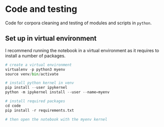 # Code and testing



Code for corpora cleaning and testing of modules and scripts in `python`.



## Set up in virtual environment

I recommend running the notebook in a virtual environment as it requires to install a number of packages. 

```python
# create a virtual environment
virtualenv -p python3 myenv
source venv/bin/activate

# install python kernel in venv
pip install --user ipykernel
python -m ipykernel install --user --name=myenv

# install required packages
cd code
pip install -r requirements.txt

# then open the notebook with the myenv kernel
```


